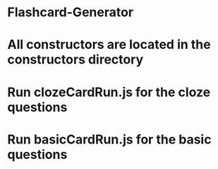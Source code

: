 # Flashcard-Generator

# All constructors are located in the constructors directory

# Run clozeCardRun.js for the cloze questions

# Run basicCardRun.js for the basic questions

